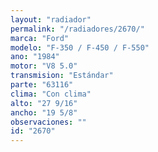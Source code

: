 ```yaml
---
layout: "radiador"
permalink: "/radiadores/2670/"
marca: "Ford"
modelo: "F-350 / F-450 / F-550"
ano: "1984"
motor: "V8 5.0"
transmision: "Estándar"
parte: "63116"
clima: "Con clima"
alto: "27 9/16"
ancho: "19 5/8"
observaciones: ""
id: "2670"
---
```


